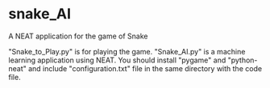 # snake_AI
A NEAT application for the game of Snake

"Snake_to_Play.py" is for playing the game. "Snake_AI.py" is a machine learning application using NEAT. 
You should install "pygame" and "python-neat" and include "configuration.txt" file in the same directory with the code file. 
